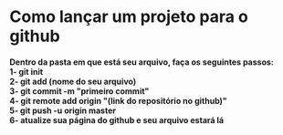 <h1>Como lançar um projeto para o github</h1>



<h4>Dentro da pasta em que está seu arquivo, faça os seguintes passos:
    <br>  1- git init
    <br>  2- git add (nome do seu arquivo)
    <br>  3- git commit -m "primeiro commit"
    <br>  4- git remote add origin "(link do repositório no github)"
    <br>  5- git push -u origin master
    <br>  6- atualize sua página do github e seu arquivo estará lá

